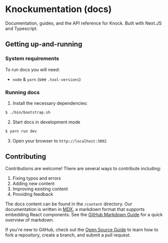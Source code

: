 # Knockumentation (docs)

Documentation, guides, and the API reference for Knock. Built with Next.JS and Typescript.

## Getting up-and-running

### System requirements

To run docs you will need:

- `node` & `yarn` (see `.tool-versions`)

### Running docs

1. Install the necessary dependencies:

```bash
$ ./bin/bootstrap.sh
```

2. Start docs in development mode

```bash
$ yarn run dev
```

3. Open your browser to `http://localhost:3002`

## Contributing

Contributions are welcome! There are several ways to contribute including:

1. Fixing typos and errors
1. Adding new content
1. Improving existing content
1. Providing feedback

The docs content can be found in the `/content` directory. Our documentation is written in [MDX](https://mdxjs.com/), a markdown format that supports embedding React components. See the [GitHub Markdown Guide](https://docs.github.com/en/get-started/writing-on-github/getting-started-with-writing-and-formatting-on-github/basic-writing-and-formatting-syntax) for a quick overview of markdown.

If you're new to GitHub, check out the [Open Source Guide](https://opensource.guide/how-to-contribute/#opening-a-pull-request) to learn how to fork a repository, create a branch, and submit a pull request.
